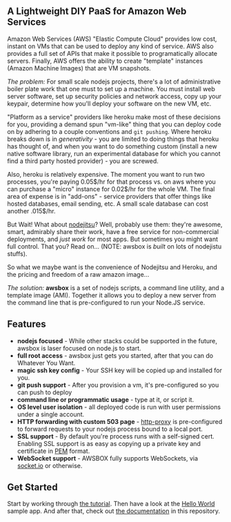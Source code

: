 ## A Lightweight DIY PaaS for Amazon Web Services

Amazon Web Services (AWS) "Elastic Compute Cloud" provides low cost, instant
on VMs that can be used to deploy any kind of service.  AWS also provides a
full set of APIs that make it possible to programatically allocate servers.
Finally, AWS offers the ability to create "template" instances (Amazon Machine
Images) that are VM snapshots.

*The problem:* For small scale nodejs projects, there's a lot of
administrative boiler plate work that one must to set up a machine.
You must install web server software, set up security policies and network
access, copy up your keypair, determine how you'll deploy your software on the
new VM, etc.

"Platform as a service" providers like heroku make most of these decisions for
you, providing a demand spun "vm-like" thing that you can deploy code on by
adhering to a couple conventions and `git pushing`.  Where heroku breaks down
is in *generativity* - you are limited to doing things that heroku has thought
of, and when you want to do something custom (install a new native software
library, run an experimental database for which you cannot find a third party
hosted provider) - you are screwed.

Also, heroku is relatively expensive.  The moment you want to run two
processes, you're paying 0.05$/hr for that process vs. on aws where
you can purchase a "micro" instance for 0.02$/hr for the whole VM.
The final area of expense is in "add-ons" - service providers that offer
things like hosted databases, email sending, etc.  A small scale database
can cost another .015$/hr.

But Wait!  What about [nodejitsu]?  Well, probably use them: they're
awesome, smart, admirably share their work, have a free service for
non-commercial deployments, and *just work* for most apps.  But
sometimes you might want full control.  That you?  Read on...  (NOTE:
awsbox is *built* on lots of nodejistu stuffs).
  
  [nodejitsu]: http://nodejitsu.com/

So what we maybe want is the convenience of Nodejitsu and Heroku, and the
pricing and freedom of a raw amazon image...

*The solution:* **awsbox** is a set of nodejs scripts, a command line utility,
and a template image (AMI).  Together it allows you to deploy a new server
from the command line that is pre-configured to run your Node.JS service.

## Features

  * **nodejs focused** - While other stacks could be supported in the future,
    awsbox is laser focused on node.js to start.
  * **full root access** - awsbox just gets you started, after that you can do
    Whatever You Want.
  * **magic ssh key config** - Your SSH key will be copied up and installed for you.
  * **git push support** - After you provision a vm, it's pre-configured so you can
    push to deploy
  * **command line or programmatic usage** - type at it, or script it.
  * **OS level user isolation** - all deployed code is run with user permissions under
    a single account.
  * **HTTP forwarding with custom 503 page** - [http-proxy] is pre-configured to forward
    requests to your nodejs process bound to a local port.
  * **SSL support** - By default you're process runs with a self-signed cert.  Enabling
    SSL support is as easy as copying up a private key and certificate in [PEM] format.
  * **WebSocket support** - AWSBOX fully supports WebSockets, via [socket.io] or otherwise.

  [http-proxy]: https://github.com/nodejitsu/node-http-proxy
  [PEM]: http://en.wikipedia.org/wiki/X.509
  [socket.io]: http://socket.io

## Get Started

Start by working through [the tutorial].  Then have a look at the [Hello World] sample app.
And after that, check out [the documentation] in this repository.

  [the tutorial]: https://github.com/mozilla/awsbox/blob/master/doc/TUTORIAL.md
  [Hello World]: https://github.com/lloyd/awsbox-helloworld
  [the documentation]: https://github.com/mozilla/awsbox/tree/master/doc
